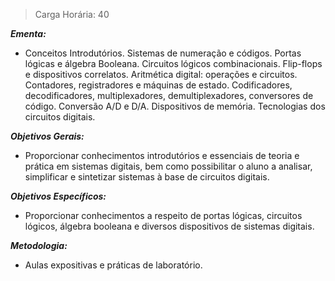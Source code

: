 >Carga Horária: 40
 
***Ementa:***
* Conceitos Introdutórios. Sistemas de numeração e códigos. Portas lógicas e álgebra Booleana. Circuitos lógicos combinacionais. Flip-flops e dispositivos correlatos. Aritmética digital: operações e circuitos. Contadores, registradores e máquinas de estado. Codificadores, decodificadores, multiplexadores, demultiplexadores, conversores de código. Conversão A/D e D/A. Dispositivos de memória. Tecnologias dos circuitos digitais.
 
***Objetivos Gerais:***
* Proporcionar conhecimentos introdutórios e essenciais de teoria e prática em sistemas digitais, bem como possibilitar o aluno a analisar, simplificar e sintetizar sistemas à base de circuitos digitais.
 
***Objetivos Específicos:***
* Proporcionar conhecimentos a respeito de portas lógicas, circuitos lógicos, álgebra booleana e diversos dispositivos de sistemas digitais.
 
***Metodologia:***
* Aulas expositivas e práticas de laboratório.
